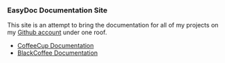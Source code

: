### EasyDoc Documentation Site

This site is an attempt to bring the documentation for all of my
projects on my [Github account](https://github.com/gradus) under one roof.

  * [CoffeeCup Documentation](/coffeecup)
  * [BlackCoffee Documentation](/blackcoffee)  


